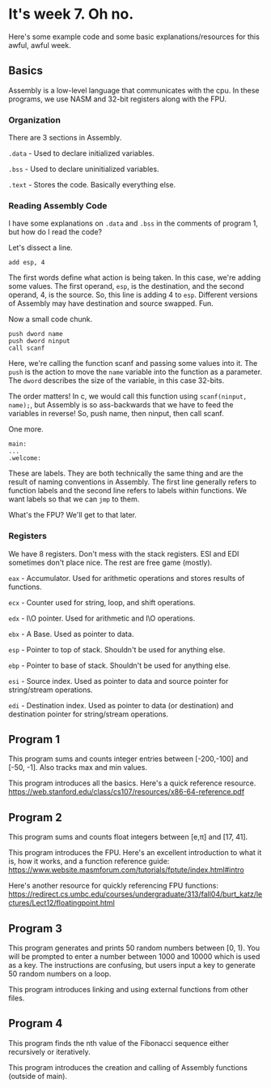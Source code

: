 
# It's week 7. Oh no.

Here's some example code and some basic explanations/resources for this awful, awful week.

## Basics
Assembly is a low-level language that communicates with the cpu. In these programs, we use NASM and 32-bit registers along with the FPU. 

### Organization
There are 3 sections in Assembly.

`.data` - Used to declare initialized variables.

`.bss` - Used to declare uninitialized variables.

`.text` - Stores the code. Basically everything else.

### Reading Assembly Code
I have some explanations on `.data` and `.bss` in the comments of program 1, but how do I read the code?

Let's dissect a line.

`add esp, 4`

The first words define what action is being taken. In this case, we're adding some values. The first operand, `esp`, is the destination, and the second operand, 4, is the source. So, this line is adding 4 to `esp`. Different versions of Assembly may have destination and source swapped. Fun.


Now a small code chunk.
```
push dword name
push dword ninput
call scanf
```
Here, we're calling the function scanf and passing some values into it. The `push` is the action to move the `name` variable into the function as a parameter. The `dword` describes the size of the variable, in this case 32-bits. 

The order matters! In c, we would call this function using `scanf(ninput, name);`, but Assembly is so ass-backwards that we have to feed the variables in reverse! So, push name, then ninput, then call scanf.

One more.

```
main:
...
.welcome:
```
These are labels. They are both technically the same thing and are the result of naming conventions in Assembly. The first line generally refers to function labels and the second line refers to labels within functions.
We want labels so that we can `jmp` to them. 

What's the FPU? We'll get to that later.

### Registers
We have 8 registers. Don't mess with the stack registers. ESI and EDI sometimes don't place nice. The rest are free game (mostly).

`eax` - Accumulator. Used for arithmetic operations and stores results of functions.

`ecx` - Counter used for string, loop, and shift operations.

`edx` - I\O pointer. Used for arithmetic and I\O operations.

`ebx` - A Base. Used as pointer to data.

`esp` - Pointer to top of stack. Shouldn't be used for anything else.

`ebp` - Pointer to base of stack. Shouldn't be used for anything else.

`esi` - Source index. Used as pointer to data and source pointer for string/stream operations.

`edi` - Destination index. Used as pointer to data (or destination) and destination pointer for string/stream operations.

## Program 1
This program sums and counts integer entries between [-200,-100] and [-50, -1]. Also tracks max and min values.

This program introduces all the basics. Here's a quick reference resource.
https://web.stanford.edu/class/cs107/resources/x86-64-reference.pdf

## Program 2
This program sums and counts float integers between [e,π] and [17, 41].

This program introduces the FPU. Here's an excellent introduction to what it is, how it works, and a function reference guide: https://www.website.masmforum.com/tutorials/fptute/index.html#intro

Here's another resource for quickly referencing FPU functions: https://redirect.cs.umbc.edu/courses/undergraduate/313/fall04/burt_katz/lectures/Lect12/floatingpoint.html

## Program 3
This program generates and prints 50 random numbers between [0, 1). You will be prompted to enter a number between 1000 and 10000 which is used as a key. The instructions are confusing, but users input a key to generate 50 random numbers on a loop.

This program introduces linking and using external functions from other files. 

## Program 4
This program finds the nth value of the Fibonacci sequence either recursively or iteratively.

This program introduces the creation and calling of Assembly functions (outside of main).